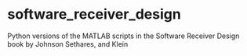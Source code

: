 # software_receiver_design
Python versions of the MATLAB scripts in the Software Receiver Design book by Johnson Sethares, and Klein
